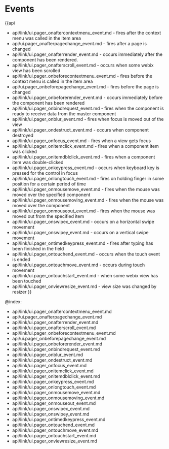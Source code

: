 Events
=======

{{api
- api/link/ui.pager_onaftercontextmenu_event.md - fires after the context menu was called in the item area
- api/ui.pager_onafterpagechange_event.md - fires after a page is changed
- api/link/ui.pager_onafterrender_event.md - occurs immediately after the component has been rendered.
- api/link/ui.pager_onafterscroll_event.md - occurs when some webix view has been scrolled
- api/link/ui.pager_onbeforecontextmenu_event.md - fires before the context menu is called in the item area
- api/ui.pager_onbeforepagechange_event.md - fires before the page is changed
- api/link/ui.pager_onbeforerender_event.md - occurs immediately before the component has been rendered
- api/link/ui.pager_onbindrequest_event.md - fires when the component is ready to receive data from the master component
- api/link/ui.pager_onblur_event.md - fires when focus is moved out of the view
- api/link/ui.pager_ondestruct_event.md - occurs when component destroyed
- api/link/ui.pager_onfocus_event.md - fires when a view gets focus
- api/link/ui.pager_onitemclick_event.md - fires when a component item was clicked
- api/link/ui.pager_onitemdblclick_event.md - fires when a component item was double-clicked
- api/link/ui.pager_onkeypress_event.md - occurs when keyboard key is pressed for the control in focus
- api/link/ui.pager_onlongtouch_event.md - fires on holding finger in some position for a certain period of time
- api/link/ui.pager_onmousemove_event.md - fires when the mouse was moved over the specified component
- api/link/ui.pager_onmousemoving_event.md - fires when the mouse was moved over the component
- api/link/ui.pager_onmouseout_event.md - fires when the mouse was moved out from the specified item
- api/link/ui.pager_onswipex_event.md - occurs on a horizontal swipe movement
- api/link/ui.pager_onswipey_event.md - occurs on a vertical swipe movement
- api/link/ui.pager_ontimedkeypress_event.md - fires after typing has been finished in the field
- api/link/ui.pager_ontouchend_event.md - occurs when the touch event is ended
- api/link/ui.pager_ontouchmove_event.md - occurs during touch movement
- api/link/ui.pager_ontouchstart_event.md - when some webix view has been touched
- api/link/ui.pager_onviewresize_event.md - view size was changed by resizer
}}

@index:
- api/link/ui.pager_onaftercontextmenu_event.md
- api/ui.pager_onafterpagechange_event.md
- api/link/ui.pager_onafterrender_event.md
- api/link/ui.pager_onafterscroll_event.md
- api/link/ui.pager_onbeforecontextmenu_event.md
- api/ui.pager_onbeforepagechange_event.md
- api/link/ui.pager_onbeforerender_event.md
- api/link/ui.pager_onbindrequest_event.md
- api/link/ui.pager_onblur_event.md
- api/link/ui.pager_ondestruct_event.md
- api/link/ui.pager_onfocus_event.md
- api/link/ui.pager_onitemclick_event.md
- api/link/ui.pager_onitemdblclick_event.md
- api/link/ui.pager_onkeypress_event.md
- api/link/ui.pager_onlongtouch_event.md
- api/link/ui.pager_onmousemove_event.md
- api/link/ui.pager_onmousemoving_event.md
- api/link/ui.pager_onmouseout_event.md
- api/link/ui.pager_onswipex_event.md
- api/link/ui.pager_onswipey_event.md
- api/link/ui.pager_ontimedkeypress_event.md
- api/link/ui.pager_ontouchend_event.md
- api/link/ui.pager_ontouchmove_event.md
- api/link/ui.pager_ontouchstart_event.md
- api/link/ui.pager_onviewresize_event.md


